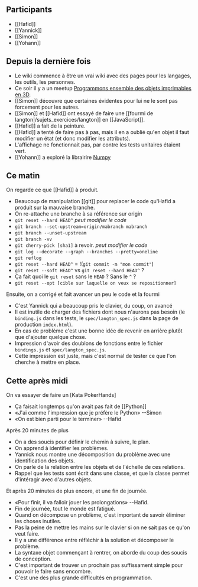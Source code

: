 ## Participants

- [[Hafid]]
- [[Yannick]]
- [[Simon]]
- [[Yohann]]


## Depuis la dernière fois

- Le wiki commence à être un vrai wiki avec des pages pour les langages, les
  outils, les personnes.
- Ce soir il y a un meetup [Programmons ensemble des objets imprimables en
  3D](https://www.meetup.com/fr-FR/Objets-3D-Programmables-app-objets/events/234970346/).
- [[Simon]] découvre que certaines évidentes pour lui ne le sont pas forcement
  pour les autres.
- [[Simon]] et [[Hafid]] ont essayé de faire une [[fourmi de langton|/sujets_exercices/langton]] en
  [[JavaScript]].
- [[Hafid]] a fait de la peinture.
- [[Hafid]] a tenté de faire pas à pas, mais il en a oublié qu'en objet il faut
  modifier un état (et donc modifier les attributs).
- L'affichage ne fonctionnait pas, par contre les tests unitaires étaient vert.
- [[Yohann]] a exploré la librairire [Numpy](http://www.numpy.org/)


## Ce matin

On regarde ce que [[Hafid]] à produit.

- Beaucoup de manipulation [[git]] pour replacer le code qu'Hafid a produit sur
  la mauvaise branche.
- On re-attache une branche à sa référence sur origin
- `git reset --hard HEAD^` _peut modifier le code_
- `git branch --set-upstream=origin/mabranch mabranch`
- `git branch --unset-upstream`
- `git branch -vv`
- `git cherry-pick [sha1]` à revoir. _peut modifier le code_
- `git log --decorate --graph --branches --pretty=oneline`
- `git reflog`
- `git reset --hard HEAD^` = !(`git commit -m "mon commit"`)
- `git reset --soft HEAD^` vs `git reset --hard HEAD^` ?
- Ça fait quoi le `git reset` sans le `HEAD` ? Sans le `^` ?
- `git reset --opt [cible sur laquelle on veux se repositionner]`

Ensuite, on a corrigé et fait avancer un peu le code et la fourmi

- C'est Yannick qui a beaucoup pris le clavier, du coup, on avancé
- Il est inutile de charger des fichiers dont nous n'aurons pas besoin (le
  `binding.js` dans les tests, le `spec/langton_spec.js` dans la page de
  production `index.html`).
- En cas de problème c'est une bonne idée de revenir en arrière plutôt que
  d'ajouter quelque chose.
- Impression d'avoir des doublons de fonctions entre le fichier `bindings.js`
  et `spec/langton_spec.js`.
- Cette impression est juste, mais c'est normal de tester ce que l'on cherche à
  mettre en place.


## Cette après midi

On va essayer de faire un [Kata PokerHands]

- Ça faisait longtemps qu'on avait pas fait de [[Python]]
- «J'ai comme l'impression que je préfère le Python» --Simon
- «On est bien parti pour le terminer» --Hafid

Après 20 minutes de plus

- On a des soucis pour définir le chemin à suivre, le plan.
- On apprend à identifier les problèmes.
- Yannick nous montre une décomposition du problème avec une identification des
  objets.
- On parle de la relation entre les objets et de l'échelle de ces relations.
- Rappel que les tests sont écrit dans une classe, et que la classe permet
  d'intéragir avec d'autres objets.

Et après 20 minutes de plus encore, et une fin de journée.

- «Pour finir, il va falloir jouer les prolongations» --Hafid.
- Fin de journée, tout le monde est fatigué.
- Quand on décompose un problème, c'est important de savoir éliminer les choses inutiles.
- Pas la peine de mettre les mains sur le clavier si on ne sait pas ce qu'on veut faire.
- Il y a une différence entre réfléchir à la solution et décomposer le problème.
- La syntaxe objet commençant à rentrer, on aborde du coup des soucis de conception.
- C'est important de trouver un prochain pas suffissament simple pour pouvoir le faire sans encombre.
- C'est une des plus grande difficultés en programmation.

